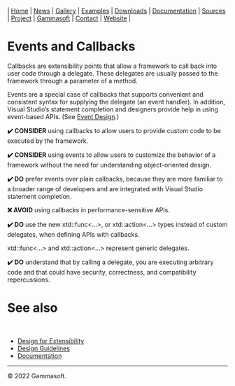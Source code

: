 | [Home](home.md) | [News](news.md) | [Gallery](gallery.md) | [Examples](examples.md) | [Downloads](downloads.md) | [Documentation](documentation.md) | [Sources](https://github.com/gammasoft71/xtd) | [Project](https://sourceforge.net/projects/xtdpro/) | [Gammasoft](gammasoft.md)  | [Contact](contact.md) | [Website](https://gammasoft71.wixsite.com/xtdpro) |

# Events and Callbacks

Callbacks are extensibility points that allow a framework to call back into user code through a delegate. These delegates are usually passed to the framework through a parameter of a method.

Events are a special case of callbacks that supports convenient and consistent syntax for supplying the delegate (an event handler). In addition, Visual Studio’s statement completion and designers provide help in using event-based APIs. (See [Event Design](event_design.md).)

**✔️ CONSIDER** using callbacks to allow users to provide custom code to be executed by the framework.

**✔️ CONSIDER** using events to allow users to customize the behavior of a framework without the need for understanding object-oriented design.

**✔️ DO** prefer events over plain callbacks, because they are more familiar to a broader range of developers and are integrated with Visual Studio statement completion.

**❌ AVOID** using callbacks in performance-sensitive APIs.

**✔️ DO** use the new xtd::func<...>, or xtd::action<...> types instead of custom delegates, when defining APIs with callbacks.

xtd::func<...> and xtd::action<...> represent generic delegates.

**✔️ DO** understand that by calling a delegate, you are executing arbitrary code and that could have security, correctness, and compatibility repercussions.

# See also
​
* [Design for Extensibility](design_for_extensibility.md)
* [Design Guidelines](design_guidelines.md)
* [Documentation](documentation.md)

______________________________________________________________________________________________

© 2022 Gammasoft.
